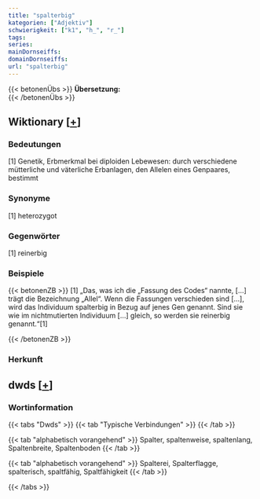 ```yaml
---
title: "spalterbig"
kategorien: ["Adjektiv"]
schwierigkeit: ["k1", "h_", "r_"]
tags:
series:
mainDornseiffs:
domainDornseiffs:
url: "spalterbig"
---
```


{{< betonenÜbs >}}
**Übersetzung:**  
{{< /betonenÜbs >}}

## Wiktionary [[+](https://de.wiktionary.org/wiki/spalterbig)]

### Bedeutungen
[1] Genetik, Erbmerkmal bei diploiden Lebewesen: durch verschiedene mütterliche und väterliche Erbanlagen, den Allelen eines Genpaares, bestimmt  

### Synonyme
[1] heterozygot  

### Gegenwörter
[1] reinerbig  

### Beispiele
{{< betonenZB >}}
[1] „Das, was ich die „Fassung des Codes“ nannte, […] trägt die Bezeichnung „Allel“. Wenn die Fassungen verschieden sind […], wird das Individuum spalterbig in Bezug auf jenes Gen genannt. Sind sie wie im nichtmutierten Individuum […] gleich, so werden sie reinerbig genannt.“[1]  

{{< /betonenZB >}}
### Herkunft
  



## dwds [[+](https://www.dwds.de/wb/spalterbig)]

### Wortinformation
{{< tabs "Dwds" >}}
{{< tab "Typische Verbindungen" >}}
{{< /tab >}}

{{< tab "alphabetisch vorangehend" >}}
Spalter, spaltenweise, spaltenlang, Spaltenbreite, Spaltenboden
{{< /tab >}}

{{< tab "alphabetisch vorangehend" >}}
Spalterei, Spalterflagge, spalterisch, spaltfähig, Spaltfähigkeit
{{< /tab >}}

{{< /tabs >}}


